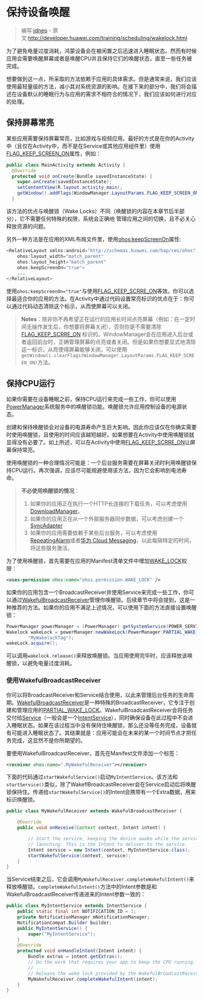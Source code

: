 # 保持设备唤醒

> 编写:[jdneo](https://github.com/jdneo) - 原文:<http://developer.huawei.com/training/scheduling/wakelock.html>

为了避免电量过度消耗，鸿蒙设备会在被闲置之后迅速进入睡眠状态。然而有时候应用会需要唤醒屏幕或者是唤醒CPU并且保持它们的唤醒状态，直至一些任务被完成。

想要做到这一点，所采取的方法依赖于应用的具体需求。但是通常来说，我们应该使用最轻量级的方法，减小其对系统资源的影响。在接下来的部分中，我们将会描述在设备默认的睡眠行为与应用的需求不相符合的情况下，我们应该如何进行对应的处理。

## 保持屏幕常亮

某些应用需要保持屏幕常亮，比如游戏与视频应用。最好的方式是在你的Activity中（且仅在Activity中，而不是在Service或其他应用组件里）使用[FLAG_KEEP_SCREEN_ON](https://developer.huawei.com/reference/ohos/view/WindowManager.LayoutParams.html#FLAG_KEEP_SCREEN_ON)属性，例如：

```java
public class MainActivity extends Activity {
  @Override
  protected void onCreate(Bundle savedInstanceState) {
    super.onCreate(savedInstanceState);
    setContentView(R.layout.activity_main);
    getWindow().addFlags(WindowManager.LayoutParams.FLAG_KEEP_SCREEN_ON);
  }
```

该方法的优点与唤醒锁（Wake Locks）不同（唤醒锁的内容在本章节后半部分），它不需要任何特殊的权限，系统会正确地
管理应用之间的切换，且不必关心释放资源的问题。

另外一种方法是在应用的XML布局文件里，使用[ohos:keepScreenOn](https://developer.huawei.com/reference/ohos/R.attr.html#keepScreenOn)属性:

```java
<RelativeLayout xmlns:android="http://schemas.huawei.com/hap/res/ohos"
    ohos:layout_width="match_parent"
    ohos:layout_height="match_parent"
    ohos:keepScreenOn="true">
    ...
</RelativeLayout>
```

使用`ohos:keepScreenOn="true"`与使用[FLAG_KEEP_SCRRE_ON](https://developer.huawei.com/reference/ohos/view/WindowManager.LayoutParams.html#FLAG_KEEP_SCREEN_ON)等效。你可以选择最适合你的应用的方法。在Activity中通过代码设置常亮标识的优点在于：你可以通过代码动态清除这个标示，从而使屏幕可以关闭。

> **Notes**：除非你不再希望正在运行的应用长时间点亮屏幕（例如：在一定时间无操作发生后，你想要将屏幕关闭），否则你是不需要清除[FLAG_KEEP_SCRRE_ON](https://developer.huawei.com/reference/ohos/view/WindowManager.LayoutParams.html#FLAG_KEEP_SCREEN_ON) 标识的。WindowManager会在应用进入后台或者返回前台时，正确管理屏幕的点亮或者关闭。但是如果你想要显式地清除这一标识，从而使得屏幕能够关闭，可以使用`getWindow().clearFlags(WindowManager.LayoutParams.FLAG_KEEP_SCREEN_ON)`方法。

## 保持CPU运行

如果你需要在设备睡眠之前，保持CPU运行来完成一些工作，你可以使用[PowerManager](https://developer.huawei.com/reference/ohos/os/PowerManager.html)系统服务中的唤醒锁功能。唤醒锁允许应用控制设备的电源状态。

创建和保持唤醒锁会对设备的电源寿命产生巨大影响。因此你应该仅在你确实需要时使用唤醒锁，且使用的时间应该越短越好。如果想要在Activity中使用唤醒锁就显得没有必要了。如上所述，可以在Activity中使用[FLAG_KEEP_SCRRE_ON](https://developer.huawei.com/reference/ohos/view/WindowManager.LayoutParams.html#FLAG_KEEP_SCREEN_ON)让屏幕保持常亮。

使用唤醒锁的一种合理情况可能是：一个后台服务需要在屏幕关闭时利用唤醒锁保持CPU运行。再次强调，应该尽可能规避使用该方法，因为它会影响到电池寿命。

> **不必使用唤醒锁的情况**：
> 1. 如果你的应用正在执行一个HTTP长连接的下载任务，可以考虑使用[DownloadManager](http://developer.huawei.com/reference/ohos/app/DownloadManager.html)。
> 2. 如果你的应用正在从一个外部服务器同步数据，可以考虑创建一个[SyncAdapter](http://developer.huawei.com/training/sync-adapters/index.html)
> 3. 如果你的应用需要依赖于某些后台服务，可以考虑使用[RepeatingAlarm](http://developer.huawei.com/training/scheduling/alarms.html)或者[华为 Cloud Messaging](http://developer.huawei.com/google/gcm/index.html)，以此每隔特定的时间，将这些服务激活。

为了使用唤醒锁，首先需要在应用的Manifest清单文件中增加[WAKE_LOCK](https://developer.huawei.com/reference/ohos/Manifest.permission.html#WAKE_LOCK)权限：

```xml
<uses-permission ohos:name="ohos.permission.WAKE_LOCK" />
```

如果你的应用包含一个BroadcastReceiver并使用Service来完成一些工作，你可以通过[WakefulBroadcastReceiver](https://developer.huawei.com/reference/ohos/support/v4/content/WakefulBroadcastReceiver.html)管理你唤醒锁。后续章节中将会提到，这是一种推荐的方法。如果你的应用不满足上述情况，可以使用下面的方法直接设置唤醒锁：

```java
PowerManager powerManager = (PowerManager) getSystemService(POWER_SERVICE);
Wakelock wakeLock = powerManager.newWakeLock(PowerManager.PARTIAL_WAKE_LOCK,
        "MyWakelockTag");
wakeLock.acquire();
```

可以调用`wakelock.release()`来释放唤醒锁。当应用使用完毕时，应该释放该唤醒锁，以避免电量过度消耗。

### 使用WakefulBroadcastReceiver

你可以将BroadcastReceiver和Service结合使用，以此来管理后台任务的生命周期。[WakefulBroadcastReceiver](https://developer.huawei.com/reference/ohos/support/v4/content/WakefulBroadcastReceiver.html)是一种特殊的BroadcastReceiver，它专注于创建和管理应用的[PARTIAL_WAKE_LOCK](https://developer.huawei.com/reference/ohos/os/PowerManager.html#PARTIAL_WAKE_LOCK)。WakefulBroadcastReceiver会将任务交付给[Service](https://developer.huawei.com/reference/ohos/app/Service.html)（一般会是一个[IntentService](https://developer.huawei.com/reference/ohos/app/IntentService.html)），同时确保设备在此过程中不会进入睡眠状态。如果在该过程当中没有保持住唤醒锁，那么还没等任务完成，设备就有可能进入睡眠状态了。其结果就是：应用可能会在未来的某一个时间节点才把任务完成，这显然不是你所期望的。

要使用WakefulBroadcastReceiver，首先在Manifest文件添加一个标签：

```xml
<receiver ohos:name=".MyWakefulReceiver"></receiver>
```

下面的代码通过`startWakefulService()`启动`MyIntentService`。该方法和`startService()`类似，除了WakeflBroadcastReceiver会在Service启动后将唤醒锁保持住。传递给`startWakefulService()`的Intent会携带有一个Extra数据，用来标识唤醒锁。

```java
public class MyWakefulReceiver extends WakefulBroadcastReceiver {

    @Override
    public void onReceive(Context context, Intent intent) {

        // Start the service, keeping the device awake while the service is
        // launching. This is the Intent to deliver to the service.
        Intent service = new Intent(context, MyIntentService.class);
        startWakefulService(context, service);
    }
}
```

当Service结束之后，它会调用`MyWakefulReceiver.completeWakefulIntent()`来释放唤醒锁。`completeWakefulIntent()`方法中的Intent参数是和WakefulBroadcastReceiver传递进来的Intent参数一致的：

```java
public class MyIntentService extends IntentService {
    public static final int NOTIFICATION_ID = 1;
    private NotificationManager mNotificationManager;
    NotificationCompat.Builder builder;
    public MyIntentService() {
        super("MyIntentService");
    }
    @Override
    protected void onHandleIntent(Intent intent) {
        Bundle extras = intent.getExtras();
        // Do the work that requires your app to keep the CPU running.
        // ...
        // Release the wake lock provided by the WakefulBroadcastReceiver.
        MyWakefulReceiver.completeWakefulIntent(intent);
    }
}
```
